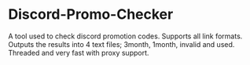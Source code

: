 # Discord-Promo-Checker
A tool used to check discord promotion codes. Supports all link formats. Outputs the results into 4 text files; 3month, 1month, invalid and used. Threaded and very fast with proxy support.
